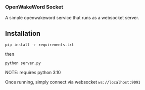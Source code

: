 ### OpenWakeWord Socket

A simple openwakeword service that runs as a websocket server.

## Installation

```
pip install -r requirements.txt
```

then

```
python server.py
```

NOTE: requires python 3.10


Once running, simply connect via websocket `ws://localhost:9091`
